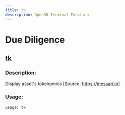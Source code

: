 ```yaml
---
title: tk
description: OpenBB Terminal Function
---
```


# Due Diligence

## tk

### Description: 

Display asset's tokenomics [Source: https://messari.io]

### Usage: 
```python
usage: tk
```



